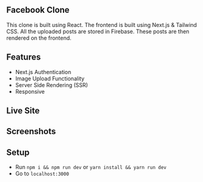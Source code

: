## Facebook Clone

This clone is built using React. The frontend is built using Next.js & Tailwind CSS. All the uploaded posts are stored in Firebase. These posts are then rendered on the frontend.

## Features

- Next.js Authentication
- Image Upload Functionality
- Server Side Rendering (SSR)
- Responsive

## Live Site

## Screenshots

## Setup

- Run `npm i && npm run dev` or `yarn install && yarn run dev`
- Go to `localhost:3000`
